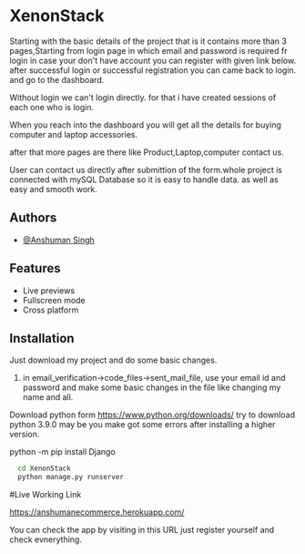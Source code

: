 
# XenonStack

Starting with the basic details of the project that is it contains more than
3 pages,Starting from login page in which email and password is required fr login 
in case your don't have account you can register with given link below.
after successful login or successful registration you can came back to login. and go to the dashboard.

Without login we can't login directly. for that i have created sessions of each one who is login.

When you reach into the dashboard you will get all the details for buying computer and laptop accessories.

after that more pages are there like Product,Laptop,computer contact us.

User can contact us directly after submittion of the form.whole project is connected with mySQL Database so it is easy to handle data.
as well as easy and smooth work.




## Authors

- [@Anshuman Singh](https://github.com/anshusingh1352)


## Features

- Live previews
- Fullscreen mode
- Cross platform


## Installation

Just download my project and do some basic changes.

1. in email_verification->code_files->sent_mail_file, use your email id and password and make some basic changes in the file like changing my name and all.

Download python form https://www.python.org/downloads/ try to download python 3.9.0 may be you make got some errors after installing a higher version.

python -m pip install Django

```bash
  cd XenonStack
  python manage.py runserver
```
 
 #Live Working Link
 
 https://anshumanecommerce.herokuapp.com/
 
 You can check the app by visiting in this URL just register yourself and check evnerything.
